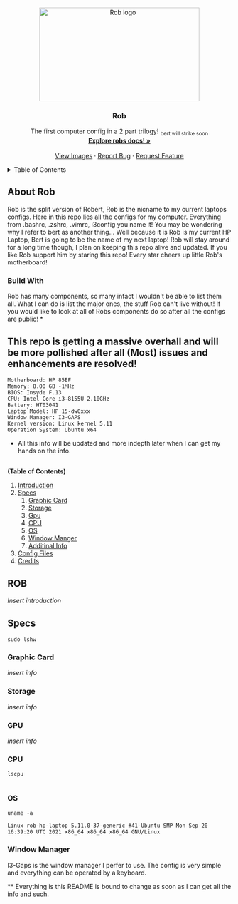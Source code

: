 <!-- TOP OF README ANCHOR -->
<a name="top"></a>

<!-- PROJECT LOGO -->
<br />
<div align="center">
  <a href="https://github.com/ZackeryRSmith/Rob/">
    <img src="https://github.com/ZackeryRSmith/Rob/blob/main/images/ROBert.jpg" alt="Rob logo" width="360" height="210">
  </a>

<h3 align="center">Rob</h3>

  <p align="center">
    The first computer config in a 2 part trilogy! <sub>bert will strike soon</sub>
    <br />
    <a href="https://github.com/ZackeryRSmith/Rob/"><strong>Explore robs docs! »</strong></a>
    <br />
    <br />
    <a href="https://github.com/ZackeryRSmith/Rob/">View Images</a>
    ·
    <a href="https://github.com/ZackeryRSmith/Rob/issues">Report Bug</a>
    ·
    <a href="https://github.com/ZackeryRSmith/Rob/issues">Request Feature</a>
  </p>
</div>



<!-- TABLE OF CONTENTS -->
<details>
  <summary>Table of Contents</summary>
  <ol>
    <li>
      <a href="#about-rob">About Rob</a>
      <ul>
        <li><a href="#built-with">Built With</a></li>
      </ul>
    </li>
    <li>
      <a href="#installation">Installation</a>
      <ul>
        <lu><a href="#manual-installation">Manual Installation</a></li>
            <li><a href="#prerequisites">Prerequisites</a></li>
            <li><a href="#installation">Installation</a></li>
      </ul>
    </li>
    <li><a href="#usage">Usage</a></li>
    <li><a href="#roadmap">Roadmap</a></li>
    <li><a href="#contributing">Contributing</a></li>
    <li><a href="#license">License</a></li>
    <li><a href="#contact">Contact</a></li>
    <li><a href="#acknowledgments">Acknowledgments</a></li>
  </ol>
</details>

<!-- ABOUT ROB -->
## About Rob <a name="about-rob"></a>
Rob is the split version of Robert, Rob is the nicname to my current laptops configs. Here in this repo lies all the configs for my computer. Everything from .bashrc, .zshrc, .vimrc, i3config you name it! You may be wondering why I refer to bert as another thing... Well because it is Rob is my current HP Laptop, Bert is going to be the name of my next laptop! Rob will stay around for a long time though, I plan on keeping this repo alive and updated. If you like Rob support him by staring this repo! Every star cheers up little Rob's motherboard!

<!-- BUILT WITH -->
### Build With <a name="built-with"></a>
Rob has many components, so many infact I wouldn't be able to list them all. What I can do is list the major ones, the stuff Rob can't live without! If you would like to look at all of Robs components do so after all the configs are public!
*

## This repo is getting a massive overhall and will be more pollished after all (Most) issues and enhancements are resolved!

```
Motherboard: HP 85EF
Memory: 8.00 GB -1MHz
BIOS: Insyde F.13
CPU: Intel Core i3-8155U 2.10GHz
Battery: HT03041
Laptop Model: HP 15-dw0xxx
Window Manager: I3-GAPS
Kernel version: Linux kernel 5.11
Operation System: Ubuntu x64
```
* All this info will be updated and more indepth later when I can get my hands on the info.

##

**(Table of Contents)**

1. [Introduction](#introduction)
2. [Specs](#specs)
    1. [Graphic Card](#graphic_card)
    2. [Storage](#storage)
    3. [Gpu](#gpu)
    4. [CPU](#cpu)
    5. [OS](#operating_system)
    6. [Window Manger](#window_manager)
    7. [Additinal Info](#moreinfo)
3. [Config Files](#config_files)
4. [Credits](#credits)

## ROB <a name="introduction"></a>
*Insert introduction*

## Specs <a name="specs"></a>
```
sudo lshw

```

### Graphic Card <a name="graphic_card"></a>
*insert info*

### Storage <a name="storage"></a>
*insert info*

### GPU <a name="gpu"></a>
*insert info*

### CPU <a name="cpu"></a>
```
lscpu


```

### OS <a name="operating_system"></a>
```
uname -a

Linux rob-hp-laptop 5.11.0-37-generic #41-Ubuntu SMP Mon Sep 20 16:39:20 UTC 2021 x86_64 x86_64 x86_64 GNU/Linux
```

### Window Manager <a name="window_manager"></a>
I3-Gaps is the window manager I perfer to use. The config is very simple and everything can be operated by a keyboard.

** Everything is this README is bound to change as soon as I can get all the info and such.
